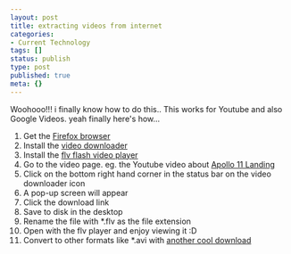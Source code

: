 ```yaml
---
layout: post
title: extracting videos from internet
categories:
- Current Technology
tags: []
status: publish
type: post
published: true
meta: {}
---
```

Woohooo!!! i finally know how to do this.. This works for Youtube and also Google Videos. yeah finally here's how...
<ol>
	<li>Get the <a href="http://www.get-browsers.com/mozilla-firefox/">Firefox browser</a></li>
	<li>Install the <a href="http://javimoya.com/blog/youtube_en.php">video downloader</a></li>
	<li>Install the <a href="http://www.download.com/FLV-Player/3000-2139_4-10467081.html">flv flash video player</a></li>
	<li>Go to the video page. eg. the Youtube video about <a href="http://www.youtube.com/watch?v=R9XBAxdKVRE">Apollo 11 Landing</a></li>
	<li>Click on the bottom right hand corner in the status bar on the video downloader icon</li>
	<li>A pop-up screen will appear</li>
	<li>Click the download link</li>
	<li>Save to disk in the desktop</li>
	<li>Rename the file with *.flv as the file extension</li>
	<li>Open with the flv player and enjoy viewing it :D</li>
	<li>Convert to other formats like *.avi with <a href="http://www.effectmatrix.com/total-video-converter/index.htm">another cool download</a></li>
</ol>

